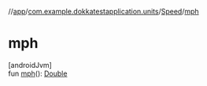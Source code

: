 //[app](../../../index.md)/[com.example.dokkatestapplication.units](../index.md)/[Speed](index.md)/[mph](mph.md)

# mph

[androidJvm]\
fun [mph](mph.md)(): [Double](https://kotlinlang.org/api/latest/jvm/stdlib/kotlin/-double/index.html)
